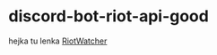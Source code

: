 # discord-bot-riot-api-good
hejka tu lenka [RiotWatcher](https://riot-watcher.readthedocs.io/en/latest/)

